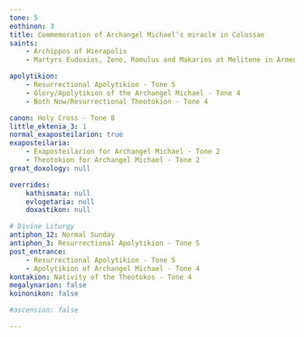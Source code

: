 ```yaml
---
tone: 5
eothinon: 3 
title: Commemoration of Archangel Michael’s miracle in Colossae
saints:
    - Archippos of Hierapolis
    - Martyrs Eudoxios, Zeno, Romulus and Makarios at Melitene in Armenia

apolytikion:
    - Resurrectional Apolytikion - Tone 5
    - Glory/Apolytikion of the Archangel Michael - Tone 4
    - Both Now/Resurrectional Theotokion - Tone 4

canon: Holy Cross - Tone 8
little_ektenia_3: 1
normal_exaposteilarion: true
exaposteilaria:
    - Exaposteilarion for Archangel Michael - Tone 2
    - Theotokion for Archangel Michael - Tone 2
great_doxology: null

overrides:
    kathismata: null
    evlogetaria: null
    doxastikon: null

# Divine Liturgy
antiphon_12: Normal Sunday
antiphon_3: Resurrectional Apolytikion - Tone 5
post_entrance:
    - Resurrectional Apolytikion - Tone 5
    - Apolytikion of Archangel Michael - Tone 4
kontakion: Nativity of the Theotokos - Tone 4
megalynarion: false
koinonikon: false

#ascension: false

---
```


